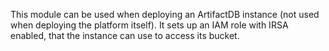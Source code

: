 This module can be used when deploying an ArtifactDB instance (not used when deploying the platform itself).
It sets up an IAM role with IRSA enabled, that the instance can use to access its bucket.
